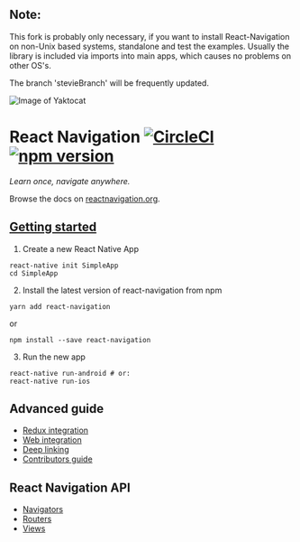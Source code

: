 ## Note: 
This fork is probably only necessary, if you want to install React-Navigation on non-Unix based systems, standalone and test the examples. Usually the library is included via imports into main apps, which causes no problems on other OS's.

The branch 'stevieBranch' will be frequently updated.

![Image of Yaktocat](https://octodex.github.com/images/yaktocat.png)

# React Navigation [![CircleCI](https://circleci.com/gh/react-community/react-navigation/tree/master.svg?style=shield&circle-token=622fcb1d78413084c2f44699ed2104246a177485)](https://circleci.com/gh/react-community/react-navigation/tree/master) [![npm version](https://badge.fury.io/js/react-navigation.svg)](https://badge.fury.io/js/react-navigation)

*Learn once, navigate anywhere.*

Browse the docs on [reactnavigation.org](https://reactnavigation.org/).

## [Getting started](https://reactnavigation.org/docs/intro/)

1. Create a new React Native App
  ```
  react-native init SimpleApp
  cd SimpleApp
  ```

2. Install the latest version of react-navigation from npm
  ```
  yarn add react-navigation
  ```
  or
  ```
  npm install --save react-navigation
  ```

3. Run the new app
  ```
  react-native run-android # or:
  react-native run-ios
  ```

## Advanced guide

- [Redux integration](https://reactnavigation.org/docs/guides/redux)
- [Web integration](https://reactnavigation.org/docs/guides/web)
- [Deep linking](https://reactnavigation.org/docs/guides/linking)
- [Contributors guide](https://reactnavigation.org/docs/guides/contributors)

## React Navigation API

- [Navigators](https://reactnavigation.org/docs/navigators/)
- [Routers](https://reactnavigation.org/docs/routers/)
- [Views](https://reactnavigation.org/docs/views/)

